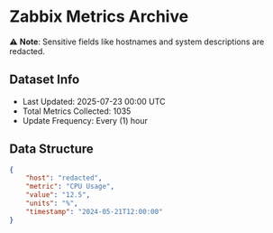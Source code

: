 # Zabbix Metrics Archive

⚠️ **Note**: Sensitive fields like hostnames and system descriptions are redacted.

## Dataset Info
- Last Updated: 2025-07-23 00:00 UTC
- Total Metrics Collected: 1035
- Update Frequency: Every (1) hour

## Data Structure
```json
{
    "host": "redacted",
    "metric": "CPU Usage",
    "value": "12.5",
    "units": "%",
    "timestamp": "2024-05-21T12:00:00"
}
```
